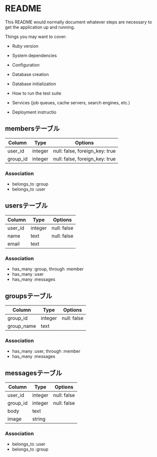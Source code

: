 # README

This README would normally document whatever steps are necessary to get the
application up and running.

Things you may want to cover:

* Ruby version

* System dependencies

* Configuration

* Database creation

* Database initialization

* How to run the test suite

* Services (job queues, cache servers, search engines, etc.)

* Deployment instructio

## membersテーブル

|Column|Type|Options|
|------|----|-------|
|user_id|integer|null: false, foreign_key: true|
|group_id|integer|null: false, foreign_key: true|

### Association
- belongs_to :group
- belongs_to :user

## usersテーブル

|Column|Type|Options|
|------|----|-------|
|user_id|integer|null: false|
|name|text|null: false|
|email|text|

### Association
- has_many :group, through :member
- has_many :user
- has_many :messages

## groupsテーブル

|Column|Type|Options|
|------|----|-------|
|group_id|integer|null: false|
|group_name|text|

### Association
- has_many :user, through :member
- has_many :messages

## messagesテーブル

|Column|Type|Options|
|------|----|-------|
|user_id|integer|null: false|
|group_id|integer|null: false|
|body|text|
|image|string|

### Association
- belongs_to :user
- belongs_to :group
